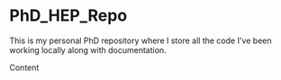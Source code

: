 # PhD_HEP_Repo
This is my personal PhD repository where I store all the code I've been working locally along with documentation.

<div id="header">
Content
</div>
